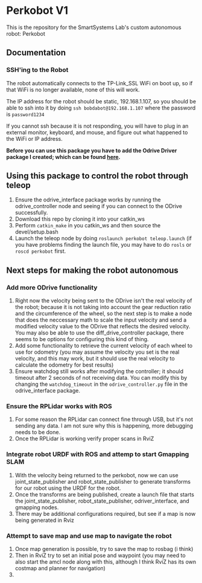 # Perkobot V1

This is the repository for the SmartSystems Lab's custom autonomous robot: Perkobot

## Documentation

### SSH'ing to the Robot
The robot automatically connects to the TP-Link_SSL WiFi on boot up, so if that WiFi is no longer available, none of this will work.

The IP address for the robot should be static, 192.168.1.107, so you should be able to ssh into it by doing ```ssh bobdabot@192.168.1.107``` where the password is ```password1234```

If you cannot ssh because it is not responding, you will have to plug in an external monitor, keyboard, and mouse, and figure out what happened to the WiFi or IP address.

**Before you can use this package you have to add the Odrive Driver package I created; which can be found [here](https://github.com/NicoPowers/odrive_interface).**

## Using this package to control the robot through teleop

1. Ensure the odrive_interface package works by running the odrive_controller node and seeing if you can connect to the ODrive successfully.
2. Download this repo by cloning it into your catkin_ws
3. Perform ```catkin_make``` in you catkin_ws and then source the devel/setup.bash
4. Launch the teleop node by doing ```roslaunch perkobot teleop.launch``` (if you have problems finding the launch file, you may have to do ```rosls``` or ```roscd perkobot``` first.

## Next steps for making the robot autonomous

### Add more ODrive functionality

1. Right now the velocity being sent to the ODrive isn't the real velocity of the robot; because it is not taking into account the gear reduction ratio and the circumference of the wheel, so the next step is to make a node that does the neccessary math to scale the input velocity and send a modified velocity value to the ODrive that reflects the desired velocity. You may also be able to use the diff_drive_controller package, there seems to be options for configuring this kind of thing.
2. Add some functionality to retrieve the current velocity of each wheel to use for odometry (you may assume the velocity you set is the real velocity, and this may work, but it should use the real velocity to calculate the odometry for best results)
3. Ensure watchdog still works after modifying the controller; it should timeout after 2 seconds of not receiving data. You can modify this by changing the ```watchdog_timeout``` in the ```odrive_controller.py``` file in the odrive_interface package.

### Ensure the RPLidar works with ROS
1. For some reason the RPLidar can connect fine through USB, but it's not sending any data. I am not sure why this is happening, more debugging needs to be done.
2. Once the RPLidar is working verify proper scans in RviZ

### Integrate robot URDF with ROS and attemp to start Gmapping SLAM
1. With the velocity being returned to the perkobot, now we can use joint_state_publisher and robot_state_publisher to generate transforms for our robot using the URDF for the robot.
2. Once the transforms are being published, create a launch file that starts the joint_state_publisher, robot_state_publisher, odriver_interface, and gmapping nodes.
3. There may be additional configurations required, but see if a map is now being generated in Rviz

### Attempt to save map and use map to navigate the robot
1. Once map generation is possible, try to save the map to rosbag (i think)
2. Then in RviZ try to set an initial pose and waypoint (you may need to also start the amcl node along with this, although I think RviZ has its own costmap and planner for navigation)
3. 
